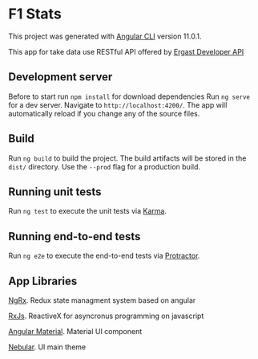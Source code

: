 # F1 Stats

This project was generated with [Angular CLI](https://github.com/angular/angular-cli) version 11.0.1.

This app for take data use RESTful API offered by [Ergast Developer API](https://ergast.com/mrd/)

## Development server

Before to start run `npm install` for download dependencies 
Run `ng serve` for a dev server. Navigate to `http://localhost:4200/`. The app will automatically reload if you change any of the source files.

## Build

Run `ng build` to build the project. The build artifacts will be stored in the `dist/` directory. Use the `--prod` flag for a production build.

## Running unit tests

Run `ng test` to execute the unit tests via [Karma](https://karma-runner.github.io).

## Running end-to-end tests

Run `ng e2e` to execute the end-to-end tests via [Protractor](http://www.protractortest.org/).

## App Libraries
[NgRx](https://ngrx.io/). Redux state managment system based on angular

[RxJs](https://rxjs-dev.firebaseapp.com/guide/overview). ReactiveX for asyncronus programming on javascript

[Angular Material](https://material.angular.io/). Material UI component 

[Nebular](https://akveo.github.io/nebular/). UI main theme
